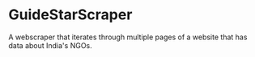 # GuideStarScraper
A webscraper that iterates through multiple pages of a website that has data about India's NGOs.

